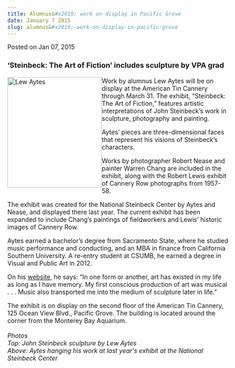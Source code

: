 ```yaml
---
title: Alumnus&#x2019; work on display in Pacific Grove
date: January 7 2015
slug: alumnus&#x2019;-work-on-display-in-pacific-grove
---
```





<span class="date">Posted on Jan 07, 2015    </span>
<h3>&#x2018;Steinbeck: The Art of Fiction&#x2019; includes sculpture by VPA
grad</h3>
<p><img alt="Lew Aytes" src="http://news.csumb.edu/sites/default/files/65/attachments/news/images/hanging_sculpture_for_web_0.jpg" style="width:214px; height:250px; float:left">Work by alumnus Lew
Aytes will be on display at the American Tin Cannery through March
31. The exhibit, &#x201C;Steinbeck: The Art of Fiction,&#x201D; features artistic
interpretations of John Steinbeck&#x2019;s work in sculpture, photography
and painting.</img></p>
<p>Aytes&#x2019; pieces are three-dimensional faces that represent his
visions of Steinbeck&#x2019;s characters.</p>
<p>Works by photographer Robert Nease and painter Warren Chang are
included in the exhibit, along with the Robert Lewis exhibit of
Cannery Row photographs from 1957-58.</p>
<p>The exhibit was created for the National Steinbeck Center by
Aytes and Nease, and displayed there last year. The current exhibit
has been expanded to include Chang&#x2019;s paintings of fieldworkers and
Lewis&#x2019; historic images of Cannery Row.</p>
<p>Aytes earned a bachelor&#x2019;s degree from Sacramento State, where he
studied music performance and conducting, and an MBA in finance
from California Southern University. A re-entry student at CSUMB,
he earned a degree in Visual and Public Art in 2012.</p>
<p>On his <a href="http://www.lewaytes.com" rel="nofollow">website</a>, he says: &#x201C;In one form or another, art has
existed in my life as long as I have memory. My first conscious
production of art was musical . . . Music also transported me into
the medium of sculpture later in life.&#x201D;</p>
<p>The exhibit is on display on the second floor of the American
Tin Cannery, 125 Ocean View Blvd., Pacific Grove. The building is
located around the corner from the Monterey Bay Aquarium.<br>
<br>
<em>Photos<br>
Top: John Steinbeck sculpture by Lew Aytes<br>
Above: Aytes hanging his work at last year&apos;s exhibit at the
National Steinbeck Center</br></br></em></br></br></p>
<p><br>
&#xA0;</br></p>





